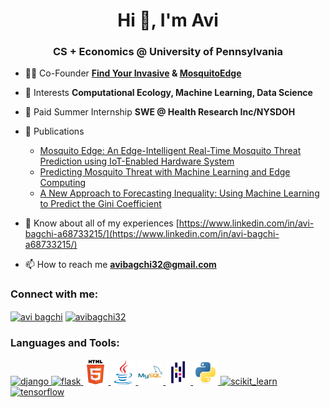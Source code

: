 <h1 align="center">Hi 👋, I'm Avi</h1>
<h3 align="center">CS + Economics @ University of Pennsylvania</h3>

- 👨‍💻 Co-Founder **[Find Your Invasive](https://github.com/Find-Your-Invasive) & [MosquitoEdge](https://github.com/MosquitoEdge)**

- 🔭 Interests **Computational Ecology, Machine Learning, Data Science**

- 🌱 Paid Summer Internship **SWE @ Health Research Inc/NYSDOH**

- 📝 Publications
  - [Mosquito Edge: An Edge-Intelligent Real-Time Mosquito Threat Prediction using IoT-Enabled Hardware System](https://www.mdpi.com/1424-8220/22/2/695)
  - [Predicting Mosquito Threat with Machine Learning and Edge Computing](https://www.wageningenacademic.com/doi/epdf/10.52004/jemca2021.s1)
  - [A New Approach to Forecasting Inequality: Using Machine Learning to Predict the Gini Coefficient](https://www.newyorkfed.org/medialibrary/media/outreach-and-education/hsfc-book-2021-final-online-version-small)
  

- 📄 Know about all of my experiences [https://www.linkedin.com/in/avi-bagchi-a68733215/](https://www.linkedin.com/in/avi-bagchi-a68733215/)

- 📫 How to reach me **avibagchi32@gmail.com**

<h3 align="left">Connect with me:</h3>
<p align="left">
<a href="https://linkedin.com/in/avi bagchi" target="blank"><img align="center" src="https://raw.githubusercontent.com/rahuldkjain/github-profile-readme-generator/master/src/images/icons/Social/linked-in-alt.svg" alt="avi bagchi" height="30" width="40" /></a>
<a href="https://instagram.com/avibagchi32" target="blank"><img align="center" src="https://raw.githubusercontent.com/rahuldkjain/github-profile-readme-generator/master/src/images/icons/Social/instagram.svg" alt="avibagchi32" height="30" width="40" /></a>
</p>

<h3 align="left">Languages and Tools:</h3>
<p align="left"> <a href="https://www.djangoproject.com/" target="_blank" rel="noreferrer"> <img src="https://cdn.worldvectorlogo.com/logos/django.svg" alt="django" width="40" height="40"/> </a> <a href="https://flask.palletsprojects.com/" target="_blank" rel="noreferrer"> <img src="https://www.vectorlogo.zone/logos/pocoo_flask/pocoo_flask-icon.svg" alt="flask" width="40" height="40"/> </a> <a href="https://www.w3.org/html/" target="_blank" rel="noreferrer"> <img src="https://raw.githubusercontent.com/devicons/devicon/master/icons/html5/html5-original-wordmark.svg" alt="html5" width="40" height="40"/> </a> <a href="https://www.java.com" target="_blank" rel="noreferrer"> <img src="https://raw.githubusercontent.com/devicons/devicon/master/icons/java/java-original.svg" alt="java" width="40" height="40"/> </a> <a href="https://www.mysql.com/" target="_blank" rel="noreferrer"> <img src="https://raw.githubusercontent.com/devicons/devicon/master/icons/mysql/mysql-original-wordmark.svg" alt="mysql" width="40" height="40"/> </a> <a href="https://pandas.pydata.org/" target="_blank" rel="noreferrer"> <img src="https://raw.githubusercontent.com/devicons/devicon/2ae2a900d2f041da66e950e4d48052658d850630/icons/pandas/pandas-original.svg" alt="pandas" width="40" height="40"/> </a> <a href="https://www.python.org" target="_blank" rel="noreferrer"> <img src="https://raw.githubusercontent.com/devicons/devicon/master/icons/python/python-original.svg" alt="python" width="40" height="40"/> </a> <a href="https://scikit-learn.org/" target="_blank" rel="noreferrer"> <img src="https://upload.wikimedia.org/wikipedia/commons/0/05/Scikit_learn_logo_small.svg" alt="scikit_learn" width="40" height="40"/> </a> <a href="https://www.tensorflow.org" target="_blank" rel="noreferrer"> <img src="https://www.vectorlogo.zone/logos/tensorflow/tensorflow-icon.svg" alt="tensorflow" width="40" height="40"/> </a> </p>
